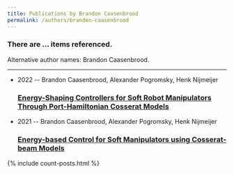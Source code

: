 ```yaml
---
title: Publications by Brandon Caasenbrood
permalink: /authors/brandon-caasenbrood
---
```


<h3 id="number-posts">There are ... items referenced.</h3>
<p id='info-authors'>Alternative author names: Brandon Caasenbrood.</p>
<hr />
<ul class="post-list">
<li><span class='post-meta'>2022 -- Brandon Caasenbrood, Alexander Pogromsky, Henk Nijmeijer</span><h3><a class='post-link' href="{{ site.baseurl }}/energy-shaping-controllers-for-soft-robot-manipulators-through-port-hamiltonian-cosserat-models">Energy-Shaping Controllers for Soft Robot Manipulators Through Port-Hamiltonian Cosserat Models</a></h3></li>
<li><span class='post-meta'>2021 -- Brandon Caasenbrood, Alexander Pogromsky, Henk Nijmeijer</span><h3><a class='post-link' href="{{ site.baseurl }}/energy-based-control-for-soft-manipulators-using-cosserat-beam-models">Energy-based Control for Soft Manipulators using Cosserat-beam Models</a></h3></li>

</ul>
{% include count-posts.html %}
